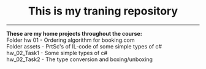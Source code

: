 <h1 align = "center">This is my traning repository</h1>
<hr>
<p align="justify"><b>These are my home projects throughout the course:</b><br>
Folder hw 01 - Ordering algorithm for booking.com<br>           
Folder assets - PrtSc's of IL-code of some simple types of c#<br>
hw_02_Task1 - Some simple types of c#<br>
hw_02_Task2 - The type conversion and boxing/unboxing<br></p>

